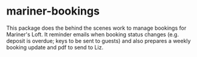# mariner-bookings

This package does the behind the scenes work to manage bookings for Mariner's Loft. It reminder emails when booking status changes (e.g. deposit is overdue; keys to be sent to guests) and also prepares a weekly booking update and pdf to send to Liz.
